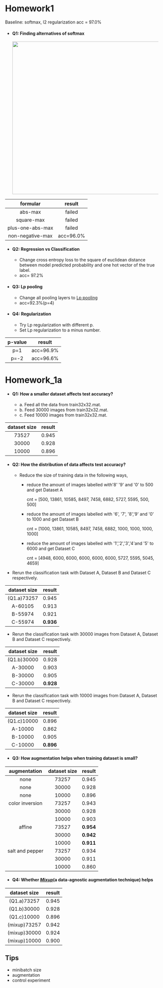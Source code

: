 # Homework1

Baseline: softmax, l2 regularization acc = 97.0%

- #### Q1: Finding alternatives of softmax

  <img src="./images/find_soft.png" width="500px"/>

|formular|result|
|:---:|:---:|
|abs-max|failed
|square-max|failed
|plus-one-abs-max|failed
|non-negative-max|acc=96.0%

- #### Q2: Regression vs Classification 
  - Change cross entropy loss to the square of euclidean distance between model predicted probability and one hot vector of the true label.
   * acc= 97.2%

- #### Q3: Lp pooling 
  - Change all pooling layers to [Lp pooling](https://www.computer.org/csdl/proceedings/icpr/2012/2216/00/06460867.pdf)
  
   * acc=92.3%(p=4)
- #### Q4: Regularization
  - Try Lp regularization with different p. 
  - Set Lp regularization to a minus number. 

|p-value|result|
|:---:|:---: |
| p=1 | acc=96.9%
| p=-2 | acc=96.6%


# Homework_1a

- #### Q1: How a smaller dataset affects test accuracy?
  - a. Feed all the data from train32x32.mat.
  - b. Feed 30000 images from train32x32.mat.
  - c. Feed 10000 images from train32x32.mat.

|dataset size| result|
|:---:|:---:|
|73527|0.945|
|30000|0.928|
|10000|0.896|

- #### Q2: How the distribution of data affects test accuracy?
   - Reduce the size of training data in the following ways, 
     - reduce the amount of images labelled with'8' '9' and '0' to 500 and get Dataset A

         cnt = [500, 13861, 10585, 8497, 7458, 6882, 5727, 5595, 500, 500]
     
     - reduce the amount of images labelled with '6', '7', '8','9' and '0' to 1000 and get Dataset B

        cnt = [1000, 13861, 10585, 8497, 7458, 6882, 1000, 1000, 1000, 1000]
     
     - reduce the amount of images labelled with '1','2','3','4'and '5' to 6000 and get Dataset C

        cnt = [4948, 6000, 6000, 6000, 6000, 6000, 5727, 5595, 5045, 4659]
  
 - Rerun the classification task with Dataset A, Dataset B and Dataset C respectively.

|dataset size| result|
|:---:|:---:|
|(Q1.a)73257|0.945
|A-60105|0.913|
|B-55974|0.921|
|C-55974|**0.936**|

- Rerun the classification task with 30000 images from Dataset A,  Dataset B and Dataset C respectively.

|dataset size| result|
|:---:|:---:|
|(Q1.b)30000|0.928
|A-30000|0.903|
|B-30000|0.905|
|C-30000|**0.928**|

 - Rerun the classification task with 10000 images from Dataset A,  Dataset B and Dataset C respectively.

|dataset size| result|
|:---:|:---:|
|(Q1.c)10000|0.896
|A-10000|0.862|
|B-10000|0.905|
|C-10000|**0.896**|

- #### Q3: How augmentation helps when training dataset is small?
|augmentation|dataset size| result
|:---:|:---:|:---: |
|none |73257|0.945|
|none |30000|0.928
|none |10000|0.896
|color inversion|73257|0.943
||30000|0.928
||10000|0.903|
|affine|73527|**0.954**|
||30000|**0.942**|
||10000|**0.911**|
|salt and pepper|73257|0.934|
||30000|0.911
||10000|0.860

- #### Q4: Whether [_Mixup_]((https://arxiv.org/abs/1710.09412))(a data-agnostic augmentation technique) helps
|dataset size|result
|:---:|:---:|
|(Q1.a)73257|0.945|
|(Q1.b)30000|0.928
|(Q1.c)10000|0.896
|(mixup)73257|0.942
|(mixup)30000|0.924
|(mixup)10000|0.900


## Tips
- minibatch size
- augmentation
- control experiment
